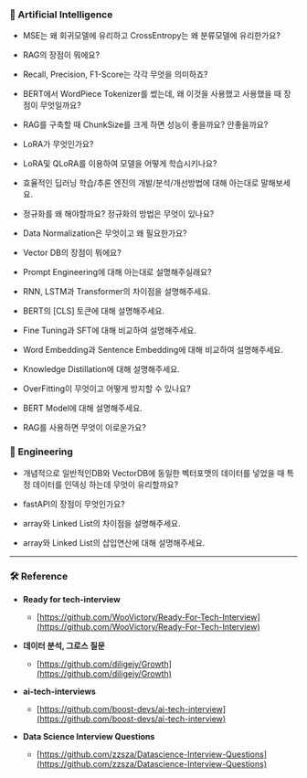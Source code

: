 

### 🔴 Artificial Intelligence[](#artificial-intelligence)

- MSE는 왜 회귀모델에 유리하고 CrossEntropy는 왜 분류모델에 유리한가요?
    

- RAG의 장점이 뭐에요?
    

- Recall, Precision, F1-Score는 각각 무엇을 의미하죠?
    

- BERT에서 WordPiece Tokenizer를 썼는데, 왜 이것을 사용했고 사용했을 때 장점이 무엇일까요?
    

- RAG를 구축할 때 ChunkSize를 크게 하면 성능이 좋을까요? 안좋을까요?
    

- LoRA가 무엇인가요?
    

- LoRA및 QLoRA를 이용하여 모델을 어떻게 학습시키나요?
    

- 효율적인 딥러닝 학습/추론 엔진의 개발/분석/개선방법에 대해 아는대로 말해보세요.
    

- 정규화를 왜 해야할까요? 정규화의 방법은 무엇이 있나요?
    

- Data Normalization은 무엇이고 왜 필요한가요?
    

- Vector DB의 장점이 뭐에요?
    

- Prompt Engineering에 대해 아는대로 설명해주실래요?
    

- RNN, LSTM과 Transformer의 차이점을 설명해주세요.
    

- BERT의 [CLS] 토큰에 대해 설명해주세요.
    

- Fine Tuning과 SFT에 대해 비교하여 설명해주세요.
    

- Word Embedding과 Sentence Embedding에 대해 비교하여 설명해주세요.
    

- Knowledge Distillation에 대해 설명해주세요.
    

- OverFitting이 무엇이고 어떻게 방지할 수 있나요?
    

- BERT Model에 대해 설명해주세요.
    

- RAG를 사용하면 무엇이 이로운가요?
    

### 🔵 Engineering[](#engineering)

- 개념적으로 일반적인DB와 VectorDB에 동일한 벡터포맷의 데이터를 넣었을 때 특정 데이터를 인덱싱 하는데 무엇이 유리할까요?
    

- fastAPI의 장점이 무엇인가요?
    

- array와 Linked List의 차이점을 설명해주세요.
    

- array와 Linked List의 삽입연산에 대해 설명해주세요.
    

---

### 🛠️ Reference[](#reference)

- **Ready for tech-interview**
    
    - [https://github.com/WooVictory/Ready-For-Tech-Interview](https://github.com/WooVictory/Ready-For-Tech-Interview)
        
    

- **데이터 분석, 그로스 질문**
    
    - [https://github.com/diligejy/Growth](https://github.com/diligejy/Growth)
        
    

- **ai-tech-interviews**
    
    - [https://github.com/boost-devs/ai-tech-interview](https://github.com/boost-devs/ai-tech-interview)
        
    

- **Data Science Interview Questions**
    
    - [https://github.com/zzsza/Datascience-Interview-Questions](https://github.com/zzsza/Datascience-Interview-Questions)